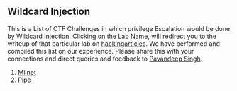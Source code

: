 ## Wildcard Injection
This is a List of CTF Challenges in which privilege Escalation would be done by Wildcard Injection. Clicking on the Lab Name, will redirect you to the writeup of that particular lab on [hackingarticles](https://www.hackingarticles.in). We have performed and compiled this list on our experience. Please share this with your connections and direct queries and feedback to [Pavandeep Singh](https://www.linkedin.com/in/pavan2318).

1.	[Milnet](https://www.hackingarticles.in/hack-milnet-vm-ctf-challenge/)
2.	[Pipe](https://www.hackingarticles.in/hack-pipe-vm-ctf-challenge/)

